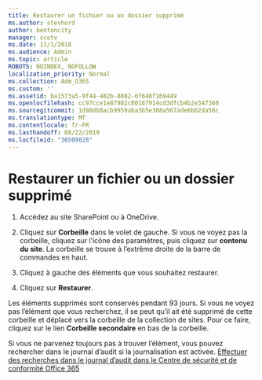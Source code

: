```yaml
---
title: Restaurer un fichier ou un dossier supprimé
ms.author: stevhord
author: bentoncity
manager: scotv
ms.date: 11/1/2018
ms.audience: Admin
ms.topic: article
ROBOTS: NOINDEX, NOFOLLOW
localization_priority: Normal
ms.collection: Adm_O365
ms.custom: ''
ms.assetid: ba1573a5-9f44-482b-8082-6f648f169449
ms.openlocfilehash: cc97cce1e87982c00167914cd3dfcb4b2e347360
ms.sourcegitcommit: 1d98db8acb9959aba3b5e308a567ade6b62da56c
ms.translationtype: MT
ms.contentlocale: fr-FR
ms.lasthandoff: 08/22/2019
ms.locfileid: "36509828"
---
```

# <a name="restore-a-deleted-file-or-folder"></a>Restaurer un fichier ou un dossier supprimé

1. Accédez au site SharePoint ou à OneDrive.
    
2. Cliquez sur **Corbeille** dans le volet de gauche. Si vous ne voyez pas la corbeille, cliquez sur l’icône des paramètres, puis cliquez sur **contenu du site**. La corbeille se trouve à l’extrême droite de la barre de commandes en haut.
    
3. Cliquez à gauche des éléments que vous souhaitez restaurer.
    
4. Cliquez sur **Restaurer**.
    
Les éléments supprimés sont conservés pendant 93 jours. Si vous ne voyez pas l’élément que vous recherchez, il se peut qu’il ait été supprimé de cette corbeille et déplacé vers la corbeille de la collection de sites. Pour ce faire, cliquez sur le lien **Corbeille secondaire** en bas de la corbeille. 
  
Si vous ne parvenez toujours pas à trouver l’élément, vous pouvez rechercher dans le journal d’audit si la journalisation est activée. [Effectuer des recherches dans le journal d’audit dans le Centre de sécurité et de conformité Office 365](https://support.office.com/article/0d4d0f35-390b-4518-800e-0c7ec95e946c.aspx)
  

